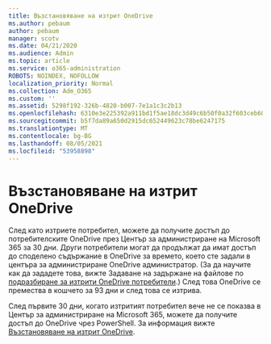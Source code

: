 ```yaml
---
title: Възстановяване на изтрит OneDrive
ms.author: pebaum
author: pebaum
manager: scotv
ms.date: 04/21/2020
ms.audience: Admin
ms.topic: article
ms.service: o365-administration
ROBOTS: NOINDEX, NOFOLLOW
localization_priority: Normal
ms.collection: Adm_O365
ms.custom: ''
ms.assetid: 5298f192-326b-4820-b007-7e1a1c3c2b13
ms.openlocfilehash: 6310e3e225392a911bd1f5ae18dc3d49c6b50f0a32f603ceb60816657d5b3fc6
ms.sourcegitcommit: b5f7da89a650d2915dc652449623c78be6247175
ms.translationtype: MT
ms.contentlocale: bg-BG
ms.lasthandoff: 08/05/2021
ms.locfileid: "53958898"
---
```

# <a name="restore-a-deleted-onedrive"></a>Възстановяване на изтрит OneDrive

След като изтриете потребител, можете да получите достъп до потребителските OneDrive през Център за администриране на Microsoft 365 за 30 дни. Други потребители могат да продължат да имат достъп до споделено съдържание в OneDrive за времето, което сте задали в центъра за администриране OneDrive администратор. (За да научите как да зададете това, вижте Задаване на задържане на файлове по [подразбиране за изтрити OneDrive потребители](https://go.microsoft.com/fwlink/?linkid=874267).) След това OneDrive се премества в кошчето за 93 дни и след това се изтрива.
  
След първите 30 дни, когато изтритият потребител вече не се показва в Център за администриране на Microsoft 365, можете да получите достъп до OneDrive чрез PowerShell. За информация вижте [Възстановяване на изтрит OneDrive](https://go.microsoft.com/fwlink/?linkid=874269).
  

